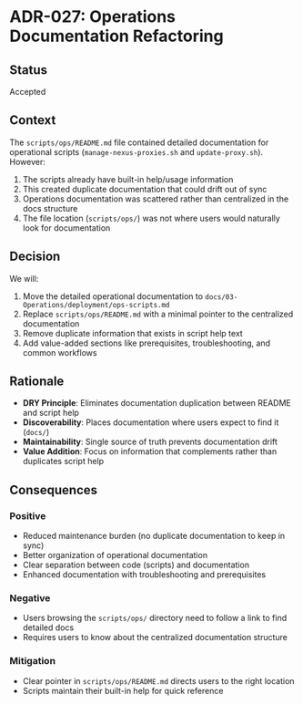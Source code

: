 # ADR-027: Operations Documentation Refactoring

## Status

Accepted

## Context

The `scripts/ops/README.md` file contained detailed documentation for operational scripts (`manage-nexus-proxies.sh` and `update-proxy.sh`). However:

1. The scripts already have built-in help/usage information
2. This created duplicate documentation that could drift out of sync
3. Operations documentation was scattered rather than centralized in the docs structure
4. The file location (`scripts/ops/`) was not where users would naturally look for documentation

## Decision

We will:

1. Move the detailed operational documentation to `docs/03-Operations/deployment/ops-scripts.md`
2. Replace `scripts/ops/README.md` with a minimal pointer to the centralized documentation
3. Remove duplicate information that exists in script help text
4. Add value-added sections like prerequisites, troubleshooting, and common workflows

## Rationale

- **DRY Principle**: Eliminates documentation duplication between README and script help
- **Discoverability**: Places documentation where users expect to find it (`docs/`)
- **Maintainability**: Single source of truth prevents documentation drift
- **Value Addition**: Focus on information that complements rather than duplicates script help

## Consequences

### Positive

- Reduced maintenance burden (no duplicate documentation to keep in sync)
- Better organization of operational documentation
- Clear separation between code (scripts) and documentation
- Enhanced documentation with troubleshooting and prerequisites

### Negative

- Users browsing the `scripts/ops/` directory need to follow a link to find detailed docs
- Requires users to know about the centralized documentation structure

### Mitigation

- Clear pointer in `scripts/ops/README.md` directs users to the right location
- Scripts maintain their built-in help for quick reference
